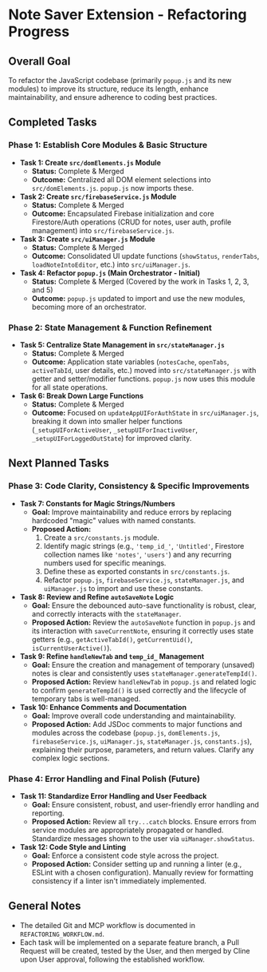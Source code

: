 # Note Saver Extension - Refactoring Progress

## Overall Goal
To refactor the JavaScript codebase (primarily `popup.js` and its new modules) to improve its structure, reduce its length, enhance maintainability, and ensure adherence to coding best practices.

## Completed Tasks

### Phase 1: Establish Core Modules & Basic Structure
*   **Task 1: Create `src/domElements.js` Module**
    *   **Status:** Complete & Merged
    *   **Outcome:** Centralized all DOM element selections into `src/domElements.js`. `popup.js` now imports these.
*   **Task 2: Create `src/firebaseService.js` Module**
    *   **Status:** Complete & Merged
    *   **Outcome:** Encapsulated Firebase initialization and core Firestore/Auth operations (CRUD for notes, user auth, profile management) into `src/firebaseService.js`.
*   **Task 3: Create `src/uiManager.js` Module**
    *   **Status:** Complete & Merged
    *   **Outcome:** Consolidated UI update functions (`showStatus`, `renderTabs`, `loadNoteIntoEditor`, etc.) into `src/uiManager.js`.
*   **Task 4: Refactor `popup.js` (Main Orchestrator - Initial)**
    *   **Status:** Complete & Merged (Covered by the work in Tasks 1, 2, 3, and 5)
    *   **Outcome:** `popup.js` updated to import and use the new modules, becoming more of an orchestrator.

### Phase 2: State Management & Function Refinement
*   **Task 5: Centralize State Management in `src/stateManager.js`**
    *   **Status:** Complete & Merged
    *   **Outcome:** Application state variables (`notesCache`, `openTabs`, `activeTabId`, user details, etc.) moved into `src/stateManager.js` with getter and setter/modifier functions. `popup.js` now uses this module for all state operations.
*   **Task 6: Break Down Large Functions**
    *   **Status:** Complete & Merged
    *   **Outcome:** Focused on `updateAppUIForAuthState` in `src/uiManager.js`, breaking it down into smaller helper functions (`_setupUIForActiveUser`, `_setupUIForInactiveUser`, `_setupUIForLoggedOutState`) for improved clarity.

## Next Planned Tasks

### Phase 3: Code Clarity, Consistency & Specific Improvements
*   **Task 7: Constants for Magic Strings/Numbers**
    *   **Goal:** Improve maintainability and reduce errors by replacing hardcoded "magic" values with named constants.
    *   **Proposed Action:**
        1.  Create a `src/constants.js` module.
        2.  Identify magic strings (e.g., `'temp_id_'`, `'Untitled'`, Firestore collection names like `'notes'`, `'users'`) and any recurring numbers used for specific meanings.
        3.  Define these as exported constants in `src/constants.js`.
        4.  Refactor `popup.js`, `firebaseService.js`, `stateManager.js`, and `uiManager.js` to import and use these constants.
*   **Task 8: Review and Refine `autoSaveNote` Logic**
    *   **Goal:** Ensure the debounced auto-save functionality is robust, clear, and correctly interacts with the `stateManager`.
    *   **Proposed Action:** Review the `autoSaveNote` function in `popup.js` and its interaction with `saveCurrentNote`, ensuring it correctly uses state getters (e.g., `getActiveTabId()`, `getCurrentUid()`, `isCurrentUserActive()`).
*   **Task 9: Refine `handleNewTab` and `temp_id_` Management**
    *   **Goal:** Ensure the creation and management of temporary (unsaved) notes is clear and consistently uses `stateManager.generateTempId()`.
    *   **Proposed Action:** Review `handleNewTab` in `popup.js` and related logic to confirm `generateTempId()` is used correctly and the lifecycle of temporary tabs is well-managed.
*   **Task 10: Enhance Comments and Documentation**
    *   **Goal:** Improve overall code understanding and maintainability.
    *   **Proposed Action:** Add JSDoc comments to major functions and modules across the codebase (`popup.js`, `domElements.js`, `firebaseService.js`, `uiManager.js`, `stateManager.js`, `constants.js`), explaining their purpose, parameters, and return values. Clarify any complex logic sections.

### Phase 4: Error Handling and Final Polish (Future)
*   **Task 11: Standardize Error Handling and User Feedback**
    *   **Goal:** Ensure consistent, robust, and user-friendly error handling and reporting.
    *   **Proposed Action:** Review all `try...catch` blocks. Ensure errors from service modules are appropriately propagated or handled. Standardize messages shown to the user via `uiManager.showStatus`.
*   **Task 12: Code Style and Linting**
    *   **Goal:** Enforce a consistent code style across the project.
    *   **Proposed Action:** Consider setting up and running a linter (e.g., ESLint with a chosen configuration). Manually review for formatting consistency if a linter isn't immediately implemented.

## General Notes
*   The detailed Git and MCP workflow is documented in `REFACTORING_WORKFLOW.md`.
*   Each task will be implemented on a separate feature branch, a Pull Request will be created, tested by the User, and then merged by Cline upon User approval, following the established workflow.
